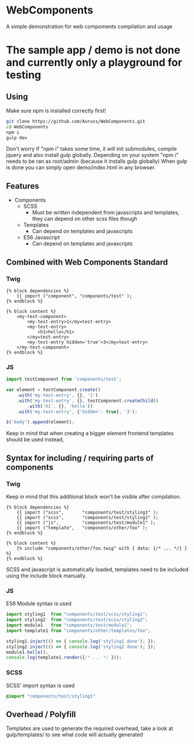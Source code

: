 # WebComponents
A simple demonstration for web compoments compilation and usage

# The sample app / demo is not done and currently only a playground for testing

## Using
Make sure npm is installed correctly first!

```bash
git clone https://github.com/Auruss/WebComponents.git
cd WebComponents
npm i
gulp dev
```

Don't worry if "npm i" takes some time, it will init submodules, compile jquery and also install gulp globally.
Depending on your system "npm i" needs to be ran as root/admin (because it installs gulp globally)
When gulp is done you can simply open demo/index.html in any browser.

## Features
- Components
    - SCSS
        - Must be written independent from javascripts and templates, they can depend on other scss files though
    - Templates
        - Can depend on templates and javascripts
    - ES6 Javascript
        - Can depend on templates and javascripts

## Combined with Web Components Standard
### Twig
```twig
{% block dependencies %}
    {{ import ("component", "components/test" );
{% endblock %}

{% block content %}
    <my-test-component>
        <my-test-entry>1</my=test-entry>
        <my-test-entry>
            <h1>hello</h1>
        </my=test-entry>
        <my-test-entry hidden='true'>3</my=test-entry>
    </my-test-component>
{% endblock %}
```

### JS
```js
import testComponent from 'components/test';

var element = testComponent.create()
    .with('my-test-entry', {}, '1')
    .with('my-test-entry', {}, testComponent.createChild()
        .with('h1', {}, 'hello'))
    .with('my-test-entry', {'hidden': true}, '3');

$('body').append(element);
```
Keep in mind that when creating a bigger element frontend templates should be used instead,

## Syntax for including / requiring parts of components
### Twig
Keep in mind that this additional block won't be visible after compilation.
```twig
{% block dependencies %}
    {{ import ("scss",       "components/test/styling1" );
    {{ import ("scss",       "components/test/styling2" );
    {{ import ("js",         "components/test/module1" );
    {{ import ("template",   "components/other/foo" );
{% endblock %}

{% block content %}
    {% include "components/other/foo.twig" with { data: {/* ... */} } %}
{% endblock %}
```
SCSS and javascript is automatically loaded, templates need to be included using the include block manually.

### JS
ES6 Module syntax is used
```js
import styling1  from "components/test/scss/styling1";
import styling2  from "components/test/scss/styling2";
import module1   from "components/test/module1";
import template1 from "components/other/templates/foo";

styling1.inject(() => { console.log('styling1 done'); });
styling2.inject(() => { console.log('styling2 done'); });
module1.hello();
console.log(template1.render({/* ... */ }));
```

### SCSS
SCSS' import syntax is used
```scss
@import "components/test/styling1"
```

## Overhead / Polyfill
Templates are used to generate the required overhead, take a look at gulp/templates/ to see what code will actually generated